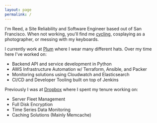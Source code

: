 ```yaml
---
layout: page
permalink: /
---
```



I'm Reed, a Site Reliability and Software Engineer based out of San Francisco.
When not working, you'll find me [cycling](https://www.strava.com/athletes/18431814),
cosplaying as a photographer, or messing with my keyboards.

I currently work at <a class="plum" href="https://plum.wine">Plum</a> where I wear
many different hats. Over my time here I've worked on:

* Backend API and service development in Python
* AWS Infrastructure Automation w/ Terraform, Ansible, and Packer
* Monitoring solutions using Cloudwatch and Elasticsearch
* CI/CD and Developer Tooling built on top of Jenkins


Previously I was at [Dropbox](https://dropbox.com) where I spent my tenure working on:

* Server Fleet Management
* Full Disk Encryption
* Time Series Data Monitoring
* Caching Solutions (Mainly Memcache)
